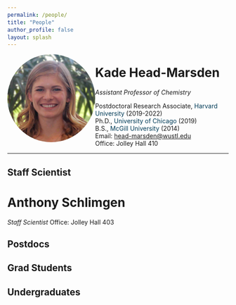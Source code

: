 ```yaml
---
permalink: /people/
title: "People"
author_profile: false
layout: splash
---
```

 
<img class="centered-and-cropped" width="200" 
style="float:left; border-radius:50%" src="/assets/images/KHM.jpg" alt="KHM">
  



# Kade Head-Marsden  
*Assistant Professor of Chemistry*

Postdoctoral Research Associate, <span style="color: #003b57;">Harvard University</span> (2019-2022)  
Ph.D., <span style="color: #003b57;">University of Chicago</span> (2019)  
B.S., <span style="color: #003b57;">McGill University</span> (2014)  
Email: <head-marsden@wustl.edu>  
Office: Jolley Hall 410  

***

## Staff Scientist

# Anthony Schlimgen
*Staff Scientist*
Office: Jolley Hall 403

## Postdocs
## Grad Students
## Undergraduates
